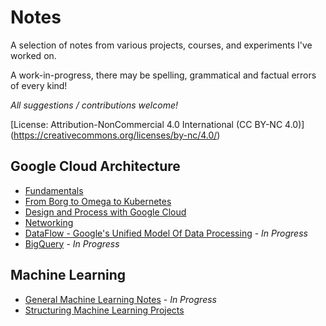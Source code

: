 # Notes

A selection of notes from various projects, courses, and experiments I've worked on.

A work-in-progress, there may be spelling, grammatical and factual errors of every kind!

*All suggestions / contributions welcome!*

[License: Attribution-NonCommercial 4.0 International (CC BY-NC 4.0)] (https://creativecommons.org/licenses/by-nc/4.0/)

## Google Cloud Architecture

- [Fundamentals](google-cloud-fundamentals.md)
- [From Borg to Omega to Kubernetes](from-borg-to-omega-to-kubernetes.md)
- [Design and Process with Google Cloud](design-and-process-with-google-cloud.md)
- [Networking](google-cloud-networking.md)
- [DataFlow - Google's Unified Model Of Data Processing](dataflow-googles-unified-model-of-data-processing.md) - *In Progress*
- [BigQuery](big-query.md) - *In Progress*

## Machine Learning

- [General Machine Learning Notes](machine-learning-notes.md) - *In Progress*
- [Structuring Machine Learning Projects](structuring-machine-learning-projects.md)
